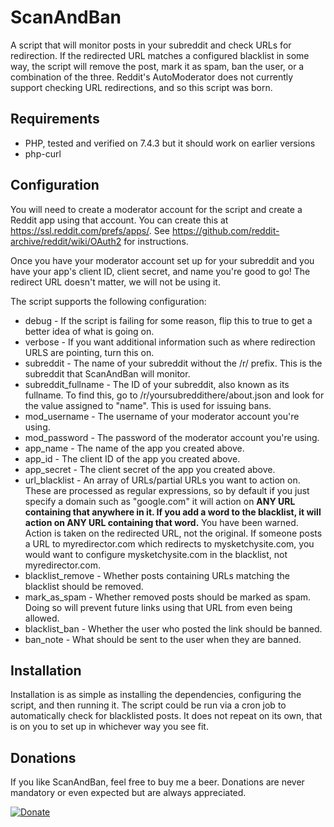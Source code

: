 # ScanAndBan
A script that will monitor posts in your subreddit and check URLs for redirection. If the redirected URL matches a configured blacklist in some way, the script will remove the post, mark it as spam, ban the user, or a combination of the three. Reddit's AutoModerator does not currently support checking URL redirections, and so this script was born.

## Requirements
* PHP, tested and verified on 7.4.3 but it should work on earlier versions
* php-curl

## Configuration
You will need to create a moderator account for the script and create a Reddit app using that account. You can create this at https://ssl.reddit.com/prefs/apps/. See https://github.com/reddit-archive/reddit/wiki/OAuth2 for instructions.

Once you have your moderator account set up for your subreddit and you have your app's client ID, client secret, and name you're good to go! The redirect URL doesn't matter, we will not be using it.

The script supports the following configuration:

* debug - If the script is failing for some reason, flip this to true to get a better idea of what is going on.
* verbose - If you want additional information such as where redirection URLS are pointing, turn this on.
* subreddit - The name of your subreddit without the /r/ prefix. This is the subreddit that ScanAndBan will monitor.
* subreddit_fullname - The ID of your subreddit, also known as its fullname. To find this, go to /r/yoursubreddithere/about.json and look for the value assigned to "name". This is used for issuing bans.
* mod_username - The username of your moderator account you're using.
* mod_password - The password of the moderator account you're using.
* app_name - The name of the app you created above.
* app_id - The client ID of the app you created above.
* app_secret - The client secret of the app you created above.
* url_blacklist - An array of URLs/partial URLs you want to action on. These are processed as regular expressions, so by default if you just specify a domain such as "google.com" it will action on **ANY URL containing that anywhere in it. If you add a word to the blacklist, it will action on ANY URL containing that word.** You have been warned. Action is taken on the redirected URL, not the original. If someone posts a URL to myredirector.com which redirects to mysketchysite.com, you would want to configure mysketchysite.com in the blacklist, not myredirector.com.
* blacklist_remove - Whether posts containing URLs matching the blacklist should be removed.
* mark_as_spam - Whether removed posts should be marked as spam. Doing so will prevent future links using that URL from even being allowed.
* blacklist_ban - Whether the user who posted the link should be banned.
* ban_note - What should be sent to the user when they are banned.

## Installation
Installation is as simple as installing the dependencies, configuring the script, and then running it. The script could be run via a cron job to automatically check for blacklisted posts. It does not repeat on its own, that is on you to set up in whichever way you see fit.

## Donations
If you like ScanAndBan, feel free to buy me a beer. Donations are never mandatory or even expected but are always appreciated.

<a href="https://www.paypal.me/skyline969"><img src="https://www.paypalobjects.com/en_US/i/btn/btn_donateCC_LG.gif" alt="Donate"/></a>
